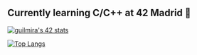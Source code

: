 ## Currently learning C/C++ at 42 Madrid 📜

[![guilmira's 42 stats](https://badge42.vercel.app/api/v2/cl2301vuo005409l79s9db7lm/stats?cursusId=21&coalitionId=66)](https://github.com/JaeSeoKim/badge42)

[![Top Langs](https://github-readme-stats.vercel.app/api/top-langs/?username=GuilleMira&layout=compact)](https://github.com/anuraghazra/github-readme-stats)

